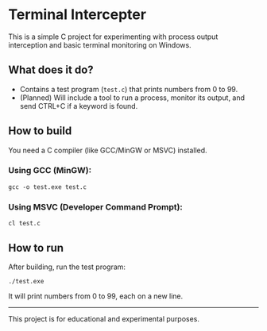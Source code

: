 # Terminal Intercepter

This is a simple C project for experimenting with process output interception and basic terminal monitoring on Windows.

## What does it do?
- Contains a test program (`test.c`) that prints numbers from 0 to 99.
- (Planned) Will include a tool to run a process, monitor its output, and send CTRL+C if a keyword is found.

## How to build

You need a C compiler (like GCC/MinGW or MSVC) installed.

### Using GCC (MinGW):
```
gcc -o test.exe test.c
```

### Using MSVC (Developer Command Prompt):
```
cl test.c
```

## How to run

After building, run the test program:
```
./test.exe
```

It will print numbers from 0 to 99, each on a new line.

---

This project is for educational and experimental purposes. 
